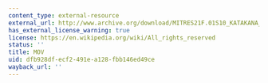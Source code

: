 ```yaml
---
content_type: external-resource
external_url: http://www.archive.org/download/MITRES21F.01S10_KATAKANA_EXERCISES/6b2.mov
has_external_license_warning: true
license: https://en.wikipedia.org/wiki/All_rights_reserved
status: ''
title: MOV
uid: dfb928df-ecf2-491e-a128-fbb146ed49ce
wayback_url: ''
---
```

